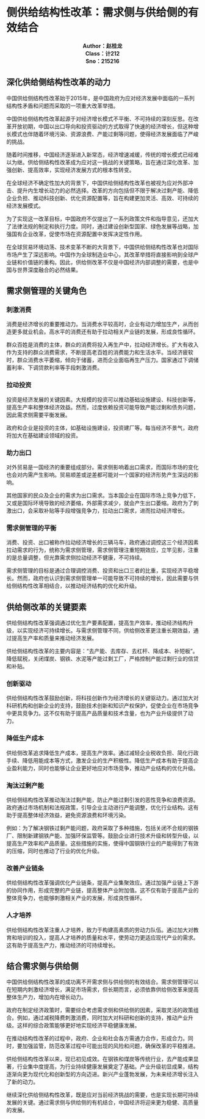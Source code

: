# 侧供给结构性改革：需求侧与供给侧的有效结合

<center><strong>Author：赵桂龙<br>Class：计212<br>Sno：215216</strong></center>

## 深化供给侧结构性改革的动力

中国供给侧结构性改革始于2015年，是中国政府为应对经济发展中面临的一系列结构性矛盾和问题而采取的一项重大改革举措。

中国供给侧结构性改革起源于对经济增长模式不平衡、不可持续的深刻反思。在改革开放初期，中国以出口导向和投资驱动的方式取得了快速的经济增长，但这种增长模式也伴随着环境污染、资源浪费、产能过剩等问题，使得经济发展面临了严峻的挑战。

随着时间推移，中国经济逐渐进入新常态，经济增速减缓，传统的增长模式已经难以为继。供给侧结构性改革成为应对这一挑战的关键策略，旨在通过深化改革、加强创新、提高效率，实现经济发展方式的根本性转变。

在全球经济不确定性加大的背景下，中国供给侧结构性改革也被视为应对外部冲击、提升内生增长动力的必然选择。改革的方向包括但不限于解决过剩产能、降低企业负担、推动科技创新、优化资源配置等，旨在构建更加灵活、高效、可持续的经济发展模式。

为了实现这一改革目标，中国政府不仅提出了一系列政策文件和指导意见，还加大了法律法规的制定和执行力度。同时，通过建设创新型国家、绿色发展等战略，加强国有企业改革，促使市场在资源配置中发挥决定性作用。

在全球贸易环境动荡、技术变革不断的大背景下，中国供给侧结构性改革也对国际市场产生了深远影响。中国作为全球制造业中心，其改革举措将直接影响到全球产业链和价值链的重构。因此，供给侧改革不仅是中国经济内部调整的需要，也是中国与世界深度融合的必然结果。

## 需求侧管理的关键角色

### 刺激消费

消费是经济增长的重要推动力。当消费水平较高时，企业有动力增加生产，从而创造更多就业机会。高水平的消费还有助于拉动相关产业链的发展，形成良性循环。

群众百姓是消费的主体，群众的消费将投入再生产中，拉动经济增长。扩大有收入作为支持的群众消费需求，不断提高老百姓的消费能力和生活水平。当经济疲软时，群众消费水平萎缩，倾向于储蓄，进而企业面临再生产压力。国家通过下调储蓄利率、下调贷款利率等手段刺激消费。

### 拉动投资

投资是经济发展的关键因素。大规模的投资可以推动基础设施建设、科技创新等，提高生产率和整体经济效益。然而，过度依赖投资可能导致产能过剩和债务问题，因此需求侧需要平衡发展。

政府和企业是投资的主体，如基础设施建设，投资建厂等。每当经济不景气，政府将加大在基础建设领域的投资。

### 助力出口

对外贸易是一国经济的重要组成部分。需求侧影响着出口需求，而国际市场的变化也会对内需产生影响。贸易顺差或逆差都可能对一个国家的经济形势产生深远的影响。

其他国家的民众及企业的需求为出口需求。当本国企业在国际市场上竞争力低下，又或是国际环境导致的经济萎缩，外部需求减少，就会产生出口萎缩。政府为了刺激出口，会采取补贴等手段增强竞争力，拉动出口需求，进而拉动经济增长。

### 需求侧管理的平衡

消费、投资、出口被称作拉动经济增长的三辆马车，政府通过调控这三个经济因素拉动需求的行为，统称为需求侧管理，需求侧管理注重短期效应，立竿见影，注重的是总量调整，但光靠需求侧拉动经济不健康，不可持续。

需求侧管理的目标是通过合理调控消费、投资和出口三者的比重，实现经济平稳增长。然而，政府也认识到需求侧管理单一可能导致不可持续的增长，因此需要与供给侧结构性改革相结合，以推动经济结构的优化和升级。

## 供给侧改革的关键要素

供给侧结构性改革强调通过优化生产要素配置，提高生产效率，推动经济结构升级，以实现经济可持续增长。与需求侧管理不同，供给侧改革更注重长期效益，通过提高生产率和质量来推动经济发展。

供给侧结构性改革的主要内容是：“去产能、去库存、去杠杆、降成本、补短板”。降低赋税，关闭煤炭、钢铁、水泥等产能过剩工厂，严格控制产能过剩行业的信贷和补贴。

### 创新驱动

供给侧结构性改革鼓励创新，将科技创新作为经济增长的关键驱动力。通过加大对科研机构和创新企业的支持，鼓励技术创新和知识产权保护，促使企业在市场竞争中更具竞争力。这不仅有助于提高产品质量和技术含量，也为产业升级提供了动力。

### 降低生产成本

供给侧改革追求降低生产成本，提高生产效率。通过减轻企业税收负担、简化行政手续、降低用能成本等方式，激发企业的生产积极性。降低生产成本有助于提高企业盈利能力，同时也能够让企业更好地应对市场竞争，推动产业结构的优化升级。

### 淘汰过剩产能

供给侧结构性改革推动淘汰过剩产能，防止产能过剩引发的恶性竞争和浪费资源。政府通过市场机制和法规政策，引导企业主动进行产能调整，优化行业结构。这有助于提高整体经济效益，避免资源浪费和环境污染。

例如：为了解决钢铁过剩产能问题，政府采取了多种措施，包括关闭不合规的钢铁厂、限制新建钢铁产能、加强环保监管等。鼓励企业进行技术升级和转型升级，以提高生产效率和产品质量。这些措施的实施，使得中国钢铁行业的产能得到了有效的压缩，同时也推动了行业的优化升级。

### 改善产业链条

供给侧结构性改革强调优化产业链条，提高产业集聚效应。通过加强产业链上下游的协同作用，形成完整的产业链，提高整体产业附加值。这不仅有助于提高产业的整体竞争力，也能够刺激相关产业的发展，形成良性循环。

### 人才培养

 供给侧结构性改革注重人才培养，致力于构建高素质的劳动力队伍。通过加大对教育和培训的投入，提高人才培养的质量和水平，使劳动力更适应现代产业的需求。这有助于提高生产力，推动经济的可持续增长。

## 结合需求侧与供给侧

中国供给侧结构性改革的成功离不开需求侧与供给侧的有效结合。需求侧管理可以在短期内刺激经济增长，满足市场需求，但长期而言，必须依靠供给侧改革来提高整体生产力，增加内在增长动力。

政府在制定经济政策时，需要综合考虑需求侧和供给侧的因素，采取灵活的政策组合。例如，通过减税降费刺激消费，同时加大对科研和创新的支持，推动产业升级。这样的综合政策能够更好地实现经济平稳健康发展。

在推动结构性改革的过程中，政府、企业和社会各方需通力合作，形成合力。同时，要加强监管，防范改革过程中可能出现的风险和问题，确保改革的平稳推进。

供给侧结构性改革以来，现已初见成效。在钢铁和煤炭等传统行业，去产能成果显著，行业集中度提高，为行业持续健康发展奠定了基础。产业升级初显成果，结构逐渐向更为现代化和创新型的方向迈进。新兴产业蓬勃发展，为未来经济增长注入了新的动力。

继续深化供给侧结构性改革，既是应对当前经济挑战的需要，也是实现长期可持续发展的关键。通过需求侧与供给侧的有机结合，中国经济将迎来更为稳健、高质量的发展。
